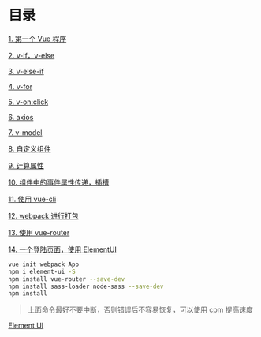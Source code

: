 # 目录

[1. 第一个 Vue 程序](lesson-1/index.html)

[2. v-if，v-else](lesson-2/index.html)

[3. v-else-if](lesson-3/index.html)

[4. v-for](lesson-4/index.html)

[5. v-on:click](lesson-5/index.html)

[6. axios](lesson-6/index.html)

[7. v-model](lesson-7/index.html)

[8. 自定义组件](lesson-8/index.html)

[9. 计算属性](lesson-9/index.html)

[10. 组件中的事件属性传递，插槽](lesson-10/index.html)

[11. 使用 vue-cli](lesson-11/index.html)

[12. webpack 进行打包](lesson-12/index.html)

[13. 使用 vue-router](lesson-13/index.html)

[14. 一个登陆页面，使用 ElementUI](lesson-14/index.html)
```bash
vue init webpack App
npm i element-ui -S
npm install vue-router --save-dev
npm install sass-loader node-sass --save-dev
npm install
```

> 上面命令最好不要中断，否则错误后不容易恢复，可以使用 cpm 提高速度

[Element UI](<https://element.eleme.cn/2.0/#/zh-CN>)